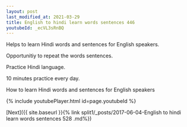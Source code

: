 ```yaml
---
layout: post
last_modified_at: 2021-03-29
title: English to hindi learn words sentences 446 
youtubeId: _ecVL3sRnBQ
---
```

 
 
Helps to learn Hindi words and sentences for English speakers.

Opportunitiy to repeat the words sentences. 

Practice Hindi language. 
 
10 minutes practice every day. 
 
How to learn Hindi words and sentences for English speakers 
 
{% include youtubePlayer.html id=page.youtubeId %}
 
 
[Next]({{ site.baseurl }}{% link  split1/_posts/2017-06-04-English to hindi learn words sentences 528 .md%})
 

